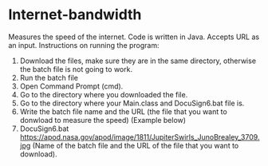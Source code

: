 # Internet-bandwidth
Measures the speed of the internet. Code is written in Java. Accepts URL as an input. 
Instructions on running the program:
1. Download the files, make sure they are in the same directory, otherwise the batch file is not going to work.
2. Run the batch file
3. Open Command Prompt (cmd).
4. Go to the directory where you downloaded the file.
5. Go to the directory where your Main.class and DocuSign6.bat file is.
6. Write the batch file name and the URL (the file that you want to donwload to measure the speed) (Example below)
7. DocuSign6.bat https://apod.nasa.gov/apod/image/1811/JupiterSwirls_JunoBrealey_3709.jpg (Name of the batch file and the URL of the file that you want to download).

